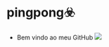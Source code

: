 # pingpong☣️
- Bem vindo ao meu GitHub
  ![](https://tenor.com/pt-BR/view/bethesda-elder-scrolls-devs-monkey-nutshell-gif-16699189127216281314.gif)
